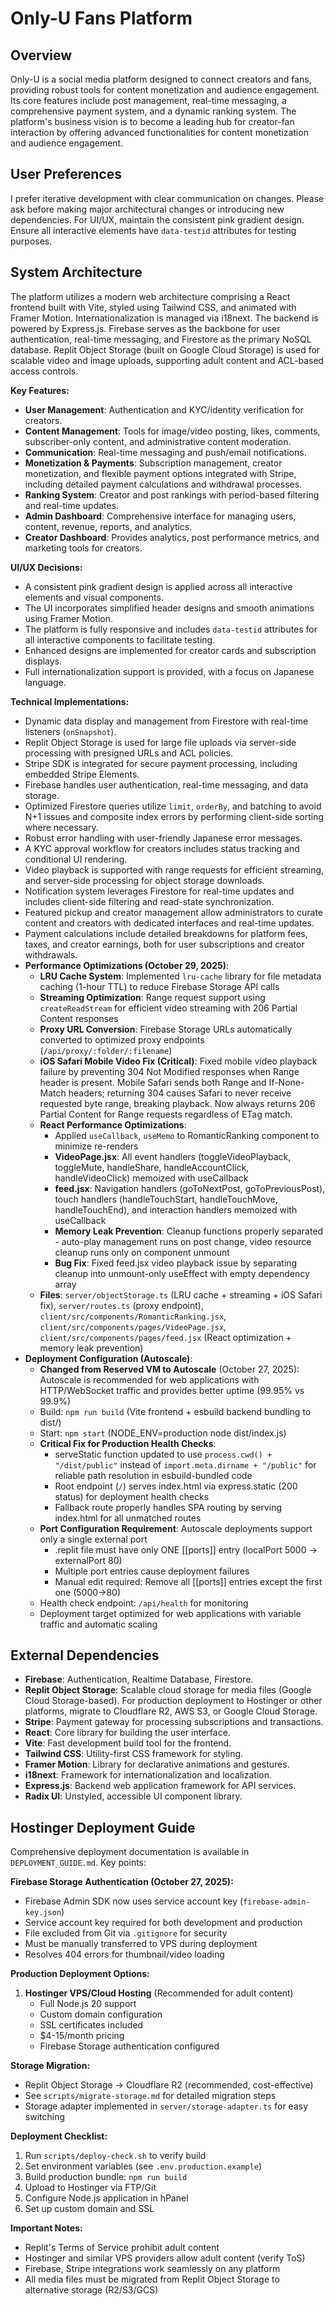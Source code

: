# Only-U Fans Platform

## Overview
Only-U is a social media platform designed to connect creators and fans, providing robust tools for content monetization and audience engagement. Its core features include post management, real-time messaging, a comprehensive payment system, and a dynamic ranking system. The platform's business vision is to become a leading hub for creator-fan interaction by offering advanced functionalities for content monetization and audience engagement.

## User Preferences
I prefer iterative development with clear communication on changes. Please ask before making major architectural changes or introducing new dependencies. For UI/UX, maintain the consistent pink gradient design. Ensure all interactive elements have `data-testid` attributes for testing purposes.

## System Architecture
The platform utilizes a modern web architecture comprising a React frontend built with Vite, styled using Tailwind CSS, and animated with Framer Motion. Internationalization is managed via i18next. The backend is powered by Express.js. Firebase serves as the backbone for user authentication, real-time messaging, and Firestore as the primary NoSQL database. Replit Object Storage (built on Google Cloud Storage) is used for scalable video and image uploads, supporting adult content and ACL-based access controls.

**Key Features:**
*   **User Management**: Authentication and KYC/identity verification for creators.
*   **Content Management**: Tools for image/video posting, likes, comments, subscriber-only content, and administrative content moderation.
*   **Communication**: Real-time messaging and push/email notifications.
*   **Monetization & Payments**: Subscription management, creator monetization, and flexible payment options integrated with Stripe, including detailed payment calculations and withdrawal processes.
*   **Ranking System**: Creator and post rankings with period-based filtering and real-time updates.
*   **Admin Dashboard**: Comprehensive interface for managing users, content, revenue, reports, and analytics.
*   **Creator Dashboard**: Provides analytics, post performance metrics, and marketing tools for creators.

**UI/UX Decisions:**
*   A consistent pink gradient design is applied across all interactive elements and visual components.
*   The UI incorporates simplified header designs and smooth animations using Framer Motion.
*   The platform is fully responsive and includes `data-testid` attributes for all interactive components to facilitate testing.
*   Enhanced designs are implemented for creator cards and subscription displays.
*   Full internationalization support is provided, with a focus on Japanese language.

**Technical Implementations:**
*   Dynamic data display and management from Firestore with real-time listeners (`onSnapshot`).
*   Replit Object Storage is used for large file uploads via server-side processing with presigned URLs and ACL policies.
*   Stripe SDK is integrated for secure payment processing, including embedded Stripe Elements.
*   Firebase handles user authentication, real-time messaging, and data storage.
*   Optimized Firestore queries utilize `limit`, `orderBy`, and batching to avoid N+1 issues and composite index errors by performing client-side sorting where necessary.
*   Robust error handling with user-friendly Japanese error messages.
*   A KYC approval workflow for creators includes status tracking and conditional UI rendering.
*   Video playback is supported with range requests for efficient streaming, and server-side processing for object storage downloads.
*   Notification system leverages Firestore for real-time updates and includes client-side filtering and read-state synchronization.
*   Featured pickup and creator management allow administrators to curate content and creators with dedicated interfaces and real-time updates.
*   Payment calculations include detailed breakdowns for platform fees, taxes, and creator earnings, both for user subscriptions and creator withdrawals.
*   **Performance Optimizations (October 29, 2025)**:
    - **LRU Cache System**: Implemented `lru-cache` library for file metadata caching (1-hour TTL) to reduce Firebase Storage API calls
    - **Streaming Optimization**: Range request support using `createReadStream` for efficient video streaming with 206 Partial Content responses
    - **Proxy URL Conversion**: Firebase Storage URLs automatically converted to optimized proxy endpoints (`/api/proxy/:folder/:filename`)
    - **iOS Safari Mobile Video Fix (Critical)**: Fixed mobile video playback failure by preventing 304 Not Modified responses when Range header is present. Mobile Safari sends both Range and If-None-Match headers; returning 304 causes Safari to never receive requested byte range, breaking playback. Now always returns 206 Partial Content for Range requests regardless of ETag match.
    - **React Performance Optimizations**:
      - Applied `useCallback`, `useMemo` to RomanticRanking component to minimize re-renders
      - **VideoPage.jsx**: All event handlers (toggleVideoPlayback, toggleMute, handleShare, handleAccountClick, handleVideoClick) memoized with useCallback
      - **feed.jsx**: Navigation handlers (goToNextPost, goToPreviousPost), touch handlers (handleTouchStart, handleTouchMove, handleTouchEnd), and interaction handlers memoized with useCallback
      - **Memory Leak Prevention**: Cleanup functions properly separated - auto-play management runs on post change, video resource cleanup runs only on component unmount
      - **Bug Fix**: Fixed feed.jsx video playback issue by separating cleanup into unmount-only useEffect with empty dependency array
    - **Files**: `server/objectStorage.ts` (LRU cache + streaming + iOS Safari fix), `server/routes.ts` (proxy endpoint), `client/src/components/RomanticRanking.jsx`, `client/src/components/pages/VideoPage.jsx`, `client/src/components/pages/feed.jsx` (React optimization + memory leak prevention)
*   **Deployment Configuration (Autoscale)**:
    - **Changed from Reserved VM to Autoscale** (October 27, 2025): Autoscale is recommended for web applications with HTTP/WebSocket traffic and provides better uptime (99.95% vs 99.9%)
    - Build: `npm run build` (Vite frontend + esbuild backend bundling to dist/)
    - Start: `npm start` (NODE_ENV=production node dist/index.js)
    - **Critical Fix for Production Health Checks**: 
      - serveStatic function updated to use `process.cwd() + "/dist/public"` instead of `import.meta.dirname + "/public"` for reliable path resolution in esbuild-bundled code
      - Root endpoint (`/`) serves index.html via express.static (200 status) for deployment health checks
      - Fallback route properly handles SPA routing by serving index.html for all unmatched routes
    - **Port Configuration Requirement**: Autoscale deployments support only a single external port
      - .replit file must have only ONE [[ports]] entry (localPort 5000 → externalPort 80)
      - Multiple port entries cause deployment failures
      - Manual edit required: Remove all [[ports]] entries except the first one (5000→80)
    - Health check endpoint: `/api/health` for monitoring
    - Deployment target optimized for web applications with variable traffic and automatic scaling

## External Dependencies
*   **Firebase**: Authentication, Realtime Database, Firestore.
*   **Replit Object Storage**: Scalable cloud storage for media files (Google Cloud Storage-based). For production deployment to Hostinger or other platforms, migrate to Cloudflare R2, AWS S3, or Google Cloud Storage.
*   **Stripe**: Payment gateway for processing subscriptions and transactions.
*   **React**: Core library for building the user interface.
*   **Vite**: Fast development build tool for the frontend.
*   **Tailwind CSS**: Utility-first CSS framework for styling.
*   **Framer Motion**: Library for declarative animations and gestures.
*   **i18next**: Framework for internationalization and localization.
*   **Express.js**: Backend web application framework for API services.
*   **Radix UI**: Unstyled, accessible UI component library.

## Hostinger Deployment Guide
Comprehensive deployment documentation is available in `DEPLOYMENT_GUIDE.md`. Key points:

**Firebase Storage Authentication (October 27, 2025):**
- Firebase Admin SDK now uses service account key (`firebase-admin-key.json`)
- Service account key required for both development and production
- File excluded from Git via `.gitignore` for security
- Must be manually transferred to VPS during deployment
- Resolves 404 errors for thumbnail/video loading

**Production Deployment Options:**
1. **Hostinger VPS/Cloud Hosting** (Recommended for adult content)
   - Full Node.js 20 support
   - Custom domain configuration
   - SSL certificates included
   - $4-15/month pricing
   - Firebase Storage authentication configured

**Storage Migration:**
- Replit Object Storage → Cloudflare R2 (recommended, cost-effective)
- See `scripts/migrate-storage.md` for detailed migration steps
- Storage adapter implemented in `server/storage-adapter.ts` for easy switching

**Deployment Checklist:**
1. Run `scripts/deploy-check.sh` to verify build
2. Set environment variables (see `.env.production.example`)
3. Build production bundle: `npm run build`
4. Upload to Hostinger via FTP/Git
5. Configure Node.js application in hPanel
6. Set up custom domain and SSL

**Important Notes:**
- Replit's Terms of Service prohibit adult content
- Hostinger and similar VPS providers allow adult content (verify ToS)
- Firebase, Stripe integrations work seamlessly on any platform
- All media files must be migrated from Replit Object Storage to alternative storage (R2/S3/GCS)